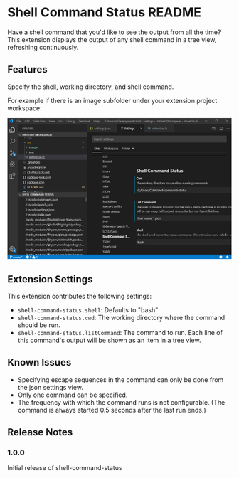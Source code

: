 # Shell Command Status README

Have a shell command that you'd like to see the output from all the time? This extension displays the output of any shell command in a tree view, refreshing continuously.

## Features

Specify the shell, working directory, and shell command.

For example if there is an image subfolder under your extension project workspace:

![find example](https://raw.githubusercontent.com/ColinYergin/vscode-shell-command-status/master/src/images/find_example.gif)

## Extension Settings

This extension contributes the following settings:
* `shell-command-status.shell`: Defaults to "bash"
* `shell-command-status.cwd`: The working directory where the command should be run.
* `shell-command-status.listCommand`: The command to run. Each line of this command's output will be shown as an item in a tree view.

## Known Issues

* Specifying escape sequences in the command can only be done from the json settings view.
* Only one command can be specified.
* The frequency with which the command runs is not configurable. (The command is always started 0.5 seconds after the last run ends.)

## Release Notes

### 1.0.0

Initial release of shell-command-status
